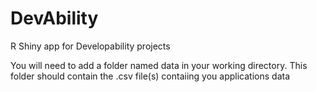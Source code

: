 # DevAbility
R Shiny app for Developability projects

You will need to add a folder named data in your working directory. This folder should contain the .csv file(s) contaiing you applications data
